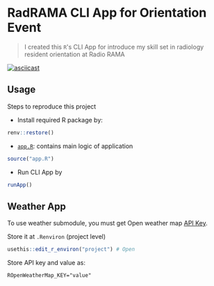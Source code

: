 # RadRAMA CLI App for Orientation Event


> I created this `R`'s CLI App for introduce my skill set in radiology resident orientation at Radio RAMA

[![asciicast](https://asciinema.org/a/luXRcGVEaQBSn1CB0BUWCMoK5.svg)](https://asciinema.org/a/luXRcGVEaQBSn1CB0BUWCMoK5)

## Usage

Steps to reproduce this project

-   Install required R package by:

```r
renv::restore()
```

-   [`app.R`](app.R): contains main logic of application

```r
source("app.R")
```

-   Run CLI App by

```r
runApp()
```

## Weather App

To use weather submodule, you must get Open weather map [API Key](https://openweathermap.org/api).

Store it at `.Renviron` (project level)

```r
usethis::edit_r_environ("project") # Open
```

Store API key and value as:

```shell
ROpenWeatherMap_KEY="value"
```
